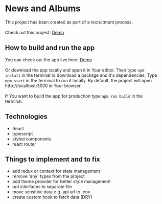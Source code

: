 # News and Albums
This project has been created as part of a recruitment process.<br/><br/>
Check out this project: [Demo](https://macrapacki.github.io/news-albums/)
  
## How to build and run the app 
You can check out the app live here: [Demo](https://macrapacki.github.io/news-albums/)</br></br>
Or download the app locally and open it in Your editor. Then type `npm install` in the terminal to download a package and it's dependencies.  Type `npm start` in the terminal to run it locally.  By default, the project will open http://localhost:3000 in Your browser.</br></br>
If You want to build the app for production type `npm run build` in the terminal.

## Technologies
- React  
- typescript
- styled components
- react router

## Things to implement and to fix
- add redux or context for state management
- remove 'any' types from the project
- add theme provider for better style management
- put interfaces to separate file
- move sensitive data e.g. api url to .env
- create custom hook to fetch data (DRY)



